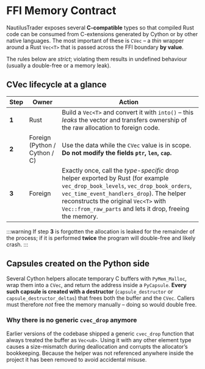 # FFI Memory Contract

NautilusTrader exposes several **C-compatible** types so that compiled Rust code can be
consumed from C-extensions generated by Cython or by other native languages.  The most
important of these is `CVec` – a *thin* wrapper around a Rust `Vec<T>` that is passed across
the FFI boundary **by value**.

The rules below are *strict*; violating them results in undefined behaviour (usually a double-free or a memory leak).

## CVec lifecycle at a glance

| Step  | Owner                         | Action |
|-------|-------------------------------|--------|
| **1** | Rust                          | Build a `Vec<T>` and convert it with `into()` – this *leaks* the vector and transfers ownership of the raw allocation to foreign code. |
| **2** | Foreign (Python / Cython / C) | Use the data while the `CVec` value is in scope. **Do not modify the fields `ptr`, `len`, `cap`.** |
| **3** | Foreign                       | Exactly once, call the *type-specific* drop helper exported by Rust (for example `vec_drop_book_levels`, `vec_drop_book_orders`, `vec_time_event_handlers_drop`). The helper reconstructs the original `Vec<T>` with `Vec::from_raw_parts` and lets it drop, freeing the memory. |

:::warning
If step **3** is forgotten the allocation is leaked for the remainder of the process; if it
is performed **twice** the program will double-free and likely crash.
:::

## Capsules created on the Python side

Several Cython helpers allocate temporary C buffers with `PyMem_Malloc`, wrap them into a
`CVec`, and return the address inside a `PyCapsule`. **Every such capsule is created with a
destructor** (`capsule_destructor` or `capsule_destructor_deltas`) that frees both the buffer
and the `CVec`. Callers must therefore *not* free the memory manually – doing so would double
free.

### Why there is no generic `cvec_drop` anymore

Earlier versions of the codebase shipped a generic `cvec_drop` function that always treated the
buffer as `Vec<u8>`. Using it with any other element type causes a size-mismatch during
deallocation and corrupts the allocator’s bookkeeping. Because the helper was not referenced
anywhere inside the project it has been removed to avoid accidental misuse.
